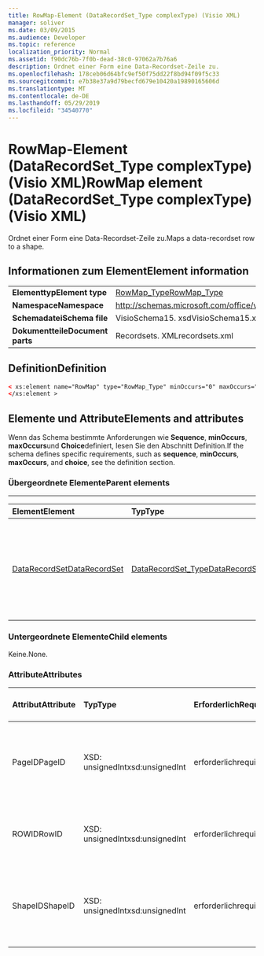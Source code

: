 ```yaml
---
title: RowMap-Element (DataRecordSet_Type complexType) (Visio XML)
manager: soliver
ms.date: 03/09/2015
ms.audience: Developer
ms.topic: reference
localization_priority: Normal
ms.assetid: f90dc76b-7f0b-dead-38c0-97062a7b76a6
description: Ordnet einer Form eine Data-Recordset-Zeile zu.
ms.openlocfilehash: 178ceb06d64bfc9ef50f75dd22f8bd94f09f5c33
ms.sourcegitcommit: e7b38e37a9d79becfd679e10420a19890165606d
ms.translationtype: MT
ms.contentlocale: de-DE
ms.lasthandoff: 05/29/2019
ms.locfileid: "34540770"
---
```

# <a name="rowmap-element-datarecordsettype-complextype-visio-xml"></a><span data-ttu-id="db98b-103">RowMap-Element (DataRecordSet_Type complexType) (Visio XML)</span><span class="sxs-lookup"><span data-stu-id="db98b-103">RowMap element (DataRecordSet_Type complexType) (Visio XML)</span></span>

<span data-ttu-id="db98b-104">Ordnet einer Form eine Data-Recordset-Zeile zu.</span><span class="sxs-lookup"><span data-stu-id="db98b-104">Maps a data-recordset row to a shape.</span></span>
  
## <a name="element-information"></a><span data-ttu-id="db98b-105">Informationen zum Element</span><span class="sxs-lookup"><span data-stu-id="db98b-105">Element information</span></span>

|||
|:-----|:-----|
|<span data-ttu-id="db98b-106">**Elementtyp**</span><span class="sxs-lookup"><span data-stu-id="db98b-106">**Element type**</span></span> <br/> |[<span data-ttu-id="db98b-107">RowMap_Type</span><span class="sxs-lookup"><span data-stu-id="db98b-107">RowMap_Type</span></span>](rowmap_type-complextypevisio-xml.md) <br/> |
|<span data-ttu-id="db98b-108">**Namespace**</span><span class="sxs-lookup"><span data-stu-id="db98b-108">**Namespace**</span></span> <br/> |http://schemas.microsoft.com/office/visio/2012/main  <br/> |
|<span data-ttu-id="db98b-109">**Schemadatei**</span><span class="sxs-lookup"><span data-stu-id="db98b-109">**Schema file**</span></span> <br/> |<span data-ttu-id="db98b-110">VisioSchema15. xsd</span><span class="sxs-lookup"><span data-stu-id="db98b-110">VisioSchema15.xsd</span></span>  <br/> |
|<span data-ttu-id="db98b-111">**Dokumentteile**</span><span class="sxs-lookup"><span data-stu-id="db98b-111">**Document parts**</span></span> <br/> |<span data-ttu-id="db98b-112">Recordsets. XML</span><span class="sxs-lookup"><span data-stu-id="db98b-112">recordsets.xml</span></span>  <br/> |
   
## <a name="definition"></a><span data-ttu-id="db98b-113">Definition</span><span class="sxs-lookup"><span data-stu-id="db98b-113">Definition</span></span>

```XML
< xs:element name="RowMap" type="RowMap_Type" minOccurs="0" maxOccurs="unbounded" >
</xs:element >
```

## <a name="elements-and-attributes"></a><span data-ttu-id="db98b-114">Elemente und Attribute</span><span class="sxs-lookup"><span data-stu-id="db98b-114">Elements and attributes</span></span>

<span data-ttu-id="db98b-115">Wenn das Schema bestimmte Anforderungen wie **Sequence**, **minOccurs**, **maxOccurs**und **Choice**definiert, lesen Sie den Abschnitt Definition.</span><span class="sxs-lookup"><span data-stu-id="db98b-115">If the schema defines specific requirements, such as **sequence**, **minOccurs**, **maxOccurs**, and **choice**, see the definition section.</span></span> 
  
### <a name="parent-elements"></a><span data-ttu-id="db98b-116">Übergeordnete Elemente</span><span class="sxs-lookup"><span data-stu-id="db98b-116">Parent elements</span></span>

****

|<span data-ttu-id="db98b-117">**Element**</span><span class="sxs-lookup"><span data-stu-id="db98b-117">**Element**</span></span>|<span data-ttu-id="db98b-118">**Typ**</span><span class="sxs-lookup"><span data-stu-id="db98b-118">**Type**</span></span>|<span data-ttu-id="db98b-119">**Beschreibung**</span><span class="sxs-lookup"><span data-stu-id="db98b-119">**Description**</span></span>|
|:-----|:-----|:-----|
|[<span data-ttu-id="db98b-120">DataRecordSet</span><span class="sxs-lookup"><span data-stu-id="db98b-120">DataRecordSet</span></span>](datarecordset-element-datarecordsets_type-complextypevisio-xml.md) <br/> |[<span data-ttu-id="db98b-121">DataRecordSet_Type</span><span class="sxs-lookup"><span data-stu-id="db98b-121">DataRecordSet_Type</span></span>](datarecordset_type-complextypevisio-xml.md) <br/> |<span data-ttu-id="db98b-122">Speichert, formatiert und aktualisiert Daten, die aus einer Datenbank in Microsoft Visio abgefragt wurden, und zeigt diese Daten an.</span><span class="sxs-lookup"><span data-stu-id="db98b-122">Stores, formats, refreshes, and exposes data queried from a database in Microsoft Visio.</span></span>  <br/> |
   
### <a name="child-elements"></a><span data-ttu-id="db98b-123">Untergeordnete Elemente</span><span class="sxs-lookup"><span data-stu-id="db98b-123">Child elements</span></span>

<span data-ttu-id="db98b-124">Keine.</span><span class="sxs-lookup"><span data-stu-id="db98b-124">None.</span></span>
  
### <a name="attributes"></a><span data-ttu-id="db98b-125">Attribute</span><span class="sxs-lookup"><span data-stu-id="db98b-125">Attributes</span></span>

|<span data-ttu-id="db98b-126">**Attribut**</span><span class="sxs-lookup"><span data-stu-id="db98b-126">**Attribute**</span></span>|<span data-ttu-id="db98b-127">**Typ**</span><span class="sxs-lookup"><span data-stu-id="db98b-127">**Type**</span></span>|<span data-ttu-id="db98b-128">**Erforderlich**</span><span class="sxs-lookup"><span data-stu-id="db98b-128">**Required**</span></span>|<span data-ttu-id="db98b-129">**Beschreibung**</span><span class="sxs-lookup"><span data-stu-id="db98b-129">**Description**</span></span>|<span data-ttu-id="db98b-130">**Mögliche Werte**</span><span class="sxs-lookup"><span data-stu-id="db98b-130">**Possible values**</span></span>|
|:-----|:-----|:-----|:-----|:-----|
|<span data-ttu-id="db98b-131">PageID</span><span class="sxs-lookup"><span data-stu-id="db98b-131">PageID</span></span>  <br/> |<span data-ttu-id="db98b-132">XSD: unsignedInt</span><span class="sxs-lookup"><span data-stu-id="db98b-132">xsd:unsignedInt</span></span>  <br/> |<span data-ttu-id="db98b-133">erforderlich</span><span class="sxs-lookup"><span data-stu-id="db98b-133">required</span></span>  <br/> |<span data-ttu-id="db98b-134">Seiten-ID des Shapes, das mit Daten in der von **ROWID**identifizierten Datensatzzeile verknüpft ist.</span><span class="sxs-lookup"><span data-stu-id="db98b-134">Page ID of the shape linked to data in the data-recordset row identified by **RowID**.</span></span>  <br/> |<span data-ttu-id="db98b-135">Werte des XSD: unsignedInt-Typs.</span><span class="sxs-lookup"><span data-stu-id="db98b-135">Values of the xsd:unsignedInt type.</span></span>  <br/> |
|<span data-ttu-id="db98b-136">ROWID</span><span class="sxs-lookup"><span data-stu-id="db98b-136">RowID</span></span>  <br/> |<span data-ttu-id="db98b-137">XSD: unsignedInt</span><span class="sxs-lookup"><span data-stu-id="db98b-137">xsd:unsignedInt</span></span>  <br/> |<span data-ttu-id="db98b-138">erforderlich</span><span class="sxs-lookup"><span data-stu-id="db98b-138">required</span></span>  <br/> |<span data-ttu-id="db98b-139">Zeilen-ID der Zeile, eindeutig innerhalb des Datenrecordset.</span><span class="sxs-lookup"><span data-stu-id="db98b-139">Row ID of the row, unique within the data recordset.</span></span>  <br/> |<span data-ttu-id="db98b-140">Werte des XSD: unsignedInt-Typs.</span><span class="sxs-lookup"><span data-stu-id="db98b-140">Values of the xsd:unsignedInt type.</span></span>  <br/> |
|<span data-ttu-id="db98b-141">ShapeID</span><span class="sxs-lookup"><span data-stu-id="db98b-141">ShapeID</span></span>  <br/> |<span data-ttu-id="db98b-142">XSD: unsignedInt</span><span class="sxs-lookup"><span data-stu-id="db98b-142">xsd:unsignedInt</span></span>  <br/> |<span data-ttu-id="db98b-143">erforderlich</span><span class="sxs-lookup"><span data-stu-id="db98b-143">required</span></span>  <br/> |<span data-ttu-id="db98b-144">Shape-ID des Shapes, das mit Daten in der von **ROWID**identifizierten Datensatzzeile verknüpft ist.</span><span class="sxs-lookup"><span data-stu-id="db98b-144">Shape ID of the shape linked to data in the data-recordset row identified by **RowID**.</span></span>  <br/> |<span data-ttu-id="db98b-145">Werte des XSD: unsignedInt-Typs.</span><span class="sxs-lookup"><span data-stu-id="db98b-145">Values of the xsd:unsignedInt type.</span></span>  <br/> |
   


